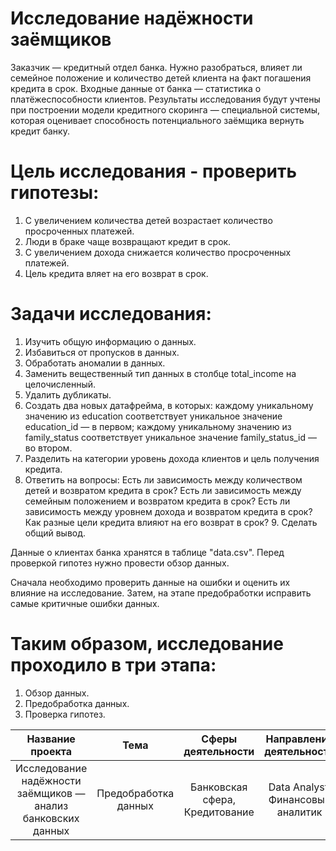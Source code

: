 # Исследование надёжности заёмщиков
Заказчик — кредитный отдел банка. Нужно разобраться, влияет ли семейное положение и количество детей клиента на факт погашения кредита в срок. Входные данные от банка — статистика о платёжеспособности клиентов.
Результаты исследования будут учтены при построении модели кредитного скоринга — специальной системы, которая оценивает способность потенциального заёмщика вернуть кредит банку. 

# Цель исследования - проверить гипотезы:

1. С увеличением количества детей возрастает количество просроченных платежей.
2. Люди в браке чаще возвращают кредит в срок.
3. С увеличением дохода снижается количество просроченных платежей.
4. Цель кредита вляет на его возврат в срок.

# Задачи исследования:

1. Изучить общую информацию о данных.
2. Избавиться от пропусков в данных.
3. Обработать аномалии в данных.
4. Заменить вещественный тип данных в столбце total_income на целочисленный.
5. Удалить дубликаты.
6. Создать два новых датафрейма, в которых: каждому уникальному значению из education соответствует уникальное значение education_id — в первом; каждому уникальному значению из family_status соответствует уникальное значение family_status_id — во втором.
7. Разделить на категории уровень дохода клиентов и цель получения кредита.
8. Ответить на вопросы:
Есть ли зависимость между количеством детей и возвратом кредита в срок? Есть ли зависимость между семейным положением и возвратом кредита в срок? Есть ли зависимость между уровнем дохода и возвратом кредита в срок? Как разные цели кредита влияют на его возврат в срок? 9. Сделать общий вывод.

Данные о клиентах банка хранятся в таблице "data.csv". Перед проверкой гипотез нужно провести обзор данных.

Сначала необходимо проверить данные на ошибки и оценить их влияние на исследование. Затем, на этапе предобработки исправить самые критичные ошибки данных.

# Таким образом, исследование проходило в три этапа:

1. Обзор данных.
2. Предобработка данных.
3. Проверка гипотез.

| Название проекта | Тема | Сферы деятельности | Направления деятельности | Навыки и инструменты | Ключевые слова проекта |
| :--------------------: | :---------------------: | :---------------------------: | :---------------------: | :---------------------------: | :---------------------------: |
| Исследование надёжности заёмщиков — анализ банковских данных | Предобработка данных | Банковская сфера, Кредитование | Data Analyst, Финансовый аналитик | Python, Pandas, Предобработка данных | обработка данных, дубликаты, пропуски, категоризация, декомпозиция |
